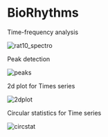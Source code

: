 # BioRhythms

Time-frequency analysis

![rat10_spectro](https://user-images.githubusercontent.com/65451658/163572668-cb953cb0-ca7a-4d57-a77e-d70bdc15572e.jpg)

Peak detection

![peaks](https://user-images.githubusercontent.com/65451658/211141596-f3ff2c59-7d4c-4c3d-ab4c-19267d3b37b9.png)

2d plot for Times series

![2dplot](https://user-images.githubusercontent.com/65451658/211141810-b1c35b39-008a-4ae9-b487-a05230d29094.png)

Circular statistics for Time series

![circstat](https://user-images.githubusercontent.com/65451658/215444879-6815e250-86d4-4b81-90c6-84828b23db0e.png)




